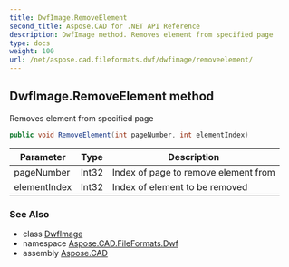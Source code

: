 ```yaml
---
title: DwfImage.RemoveElement
second_title: Aspose.CAD for .NET API Reference
description: DwfImage method. Removes element from specified page
type: docs
weight: 100
url: /net/aspose.cad.fileformats.dwf/dwfimage/removeelement/
---
```

## DwfImage.RemoveElement method

Removes element from specified page

```csharp
public void RemoveElement(int pageNumber, int elementIndex)
```

| Parameter | Type | Description |
| --- | --- | --- |
| pageNumber | Int32 | Index of page to remove element from |
| elementIndex | Int32 | Index of element to be removed |

### See Also

* class [DwfImage](../)
* namespace [Aspose.CAD.FileFormats.Dwf](../../dwfimage/)
* assembly [Aspose.CAD](../../../)


